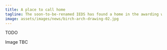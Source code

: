 ```yaml
---
title: A place to call home
tagline: The soon-to-be-renamed IEDS has found a home in the awarding winning renovated Birch Building on campus. The space has been allocated and the next step is to co-create what it will do (and look like!)...
image: assets/images/news/birch-arch-drawing-02.jpg
---
```


TODO

Image TBC